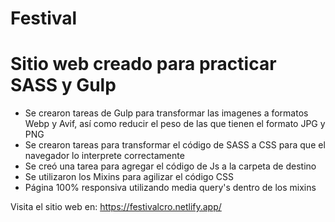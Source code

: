 # Festival
# Sitio web creado para practicar SASS y Gulp
- Se crearon tareas de Gulp para transformar las imagenes a formatos Webp y Avif, así como reducir el peso de las que tienen el formato JPG y PNG
- Se crearon tareas para transformar el código de SASS a CSS para que el navegador lo interprete correctamente
- Se creó una tarea para agregar el código de Js a la carpeta de destino
- Se utilizaron los Mixins para agilizar el código CSS
- Página 100% responsiva utilizando media query's dentro de los mixins

Visita el sitio web en: https://festivalcro.netlify.app/
